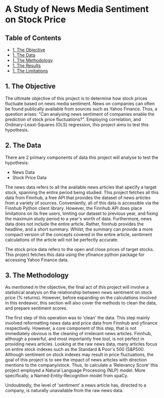 # A Study of News Media Sentiment on Stock Price

## Table of Contents
 - [1. The Objective](#1.-The-Objective)
 - [1. The Data](#2.-The-Data)
 - [1. The Methodology](#3.-The-Methodology)
 - [1. The Results](#4.-The-Results)
 - [1. The Limitations](#5.-The-Limitations)

## 1. The Objective

The ultimate objective of this project is to determine how stock prices fluctuate based on news media sentiment. 
News on companies can often be found publically available from sources such as Yahoo Finance. Thus, a question arises: "Can analysing news sentiment of companies enable the prediction of stock price fluctuations?".
Employing correlation, and Ordinary-Least-Squares (OLS) regression, this project aims to test this hypothesis.

## 2. The Data

There are 2 primary components of data this project will analyse to test the hypothesis:
 - News Data
 - Stock Price Data

The news data refers to all the available news articles that specify a target stock, spanning the entire period being studied. 
This project fetches all this data from Finnhub, a free API that provides the dataset of news articles from a variety of sources.
Conveniently, all of this data is accessible via the Finnhub Python client library.
However, the Finnhub API does place limitations on its free users, limiting our dataset to previous year, and fixing the maximum study period to a year's worth of data.
Furthermore, news data does not include the entire article. Rather, finnhub provides the headline, and a short summary. 
Whilst, the summary can provide a more compact version of the concepts covered in the entire article, sentiment calculations of the article will not be perfectly accurate.

The stock price data refers to the open and close prices of target stocks.
This project fetches this data using the yfinance python package for accessing Yahoo Finance data.

## 3. The Methodology

As mentioned in the objective, the final act of this project will involve a statistical analysis on the relationship between news sentiment on stock price (% returns).
However, before expanding on the calculations involved in this endeavor, this section will also cover the methods to clean the data, and prepare sentiment scores.

The first step of this operation was to 'clean' the data. This step mainly involved reformatting news data and price data from Finnhub and yfinance respectively.
However, a core component of this step, that is not immediately obvious is the cleaning of irrelevant news articles.
Finnhub, although a powerful, and most importantly free tool, is not perfect in providing news articles. Looking at the raw news data, many articles focus on entire stock indexes such as the Standard & Poor's 500 (S&P500.
Although sentiment on stock indexes may result in price fluctuations, the goal of this project is to see the impact of news articles with direction mentions to the company/stock.
Thus, to calculate a 'Relevancy Score' this project employed a Natural Language Processing (NLP) model. More specifically, a Named-Entity-Recognition model from spaCy. 

Undoubtedly, the level of 'sentiment' a news article has, directed to a company, is naturally unavailable from the raw news data.







